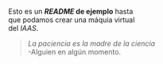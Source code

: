 Esto es un **_README_ de ejemplo** hasta  
que podamos crear una máquia virtual  
del _IAAS_.

>_La paciencia es la madre de la ciencia_  
-Alguien en algún momento.